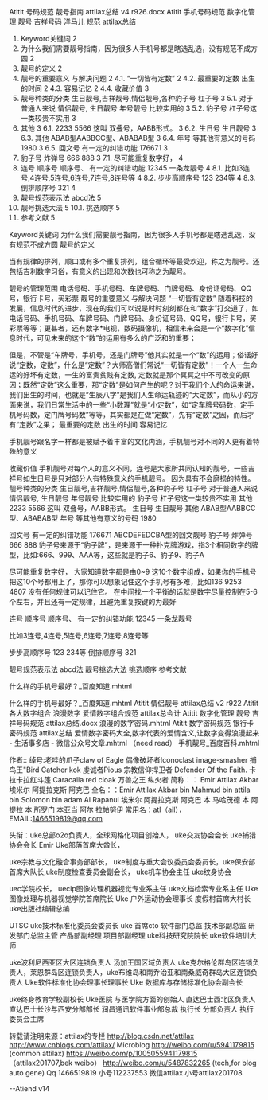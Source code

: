 Atitit   号码规范  靓号指南   attilax总结 v4 r926.docx
Atitit  手机号码规范 数字化管理  靓号  吉祥号码 洋马儿  规范 attilax总结 

1. Keyword关键词	2
2. 为什么我们需要靓号指南，因为很多人手机号都是瞎选乱选，没有规范不成方圆	2
3. 靓号的定义	2
4. 靓号的重要意义 与解决问题	2
4.1. “一切皆有定数”	2
4.2. 最重要的定数  出生的时间	2
4.3. 容易记忆	2
4.4. 收藏价值	3
5. 靓号种类的分类  生日靓号,吉祥靓号,情侣靓号,各种豹子号  杠子号	3
5.1. 对于普通人来说  情侣靓号, 生日靓号 年号靓号 比较实用的	3
5.2. 豹子号 杠子号这一类较贵不实用	3
6. 其他	3
6.1. 2233 5566 这叫 双叠号，AABB形式。	3
6.2. 生日号 生日靓号	3
6.3. 其他 ABAB型AABBCC型、ABABAB型	3
6.4. 年号 等其他有意义的号码 1980	3
6.5. 回文号  有一定的纠错功能  176671	3
7. 豹子号 炸弹号  666  888	3
7.1. 尽可能重复数字好，	4
8. 连号 顺序号  顺序号、 有一定的纠错功能 12345  一条龙靓号	4
8.1. 比如3连号,4连号,5连号,6连号,7连号,8连号等	4
8.2. 步步高顺序号 123  234等	4
8.3. 倒排顺序号  321	4
9. 靓号规范表示法 abcd法	5
10. 靓号挑选大法	5
10.1. 挑选顺序	5
11. 参考文献	5

Keyword关键词
为什么我们需要靓号指南，因为很多人手机号都是瞎选乱选，没有规范不成方圆
靓号的定义

当有规律的排列，顺口或有多个重复排列，组合循环等最受欢迎，称之为靓号。还包括吉利数字习俗，有意义的出现和次数也可称之为靓号。

靓号的管理范围 电话号码、手机号码、车牌号码、门牌号码、身份证号码、QQ号，银行卡号，买彩票
靓号的重要意义 与解决问题
“一切皆有定数”
随着科技的发展，信息时代的进步，现在的我们可以说是时时刻刻都在和“数字”打交道了，如电话号码、手机号码、车牌号码、门牌号码、身份证号码、QQ号，银行卡号，买彩票等等；更甚者，还有数字*电视，数码摄像机，相信未来会是一个“数字化”信息时代，可见未来的这个“数”的运用有多么的广泛和的重要；

但是，不管是“车牌号，手机号，还是门牌号”他其实就是一个“数”的运用；俗话好说“定数，定数”，什么是“定数”？大师高僧们常说“一切皆有定数”！一个人一生命运的好坏有定数，一生的富贵贫贱有定数, 定数就是那个冥冥之中不可改变的原因；既然“定数”这么重要，那“定数”是如何产生的呢？对于我们个人的命运来说，我们出生的时间，也就是“生辰八字”是我们人生命运轨迹的“大定数”，而从小的方面来说，我们日常生活中的一些“小数理”就是“小定数”，如“定车牌号码数，定手机号码数，定门牌号码数”等等，其实都是在做“定数”，先有“定数”之因，而后才有“定数”之果；
最重要的定数  出生的时间
容易记忆

手机靓号跟名字一样都是被赋予着丰富的文化内涵，手机靓号对不同的人更有着特殊的意义

收藏价值
手机靓号对每个人的意义不同，连号是大家所共同认知的靓号，一些吉祥号如生日号是只对部分人有特殊意义的手机靓号。 因为具有不会磨损的特性。 
靓号种类的分类  生日靓号,吉祥靓号,情侣靓号,各种豹子号  杠子号
对于普通人来说  情侣靓号, 生日靓号 年号靓号 比较实用的
豹子号 杠子号这一类较贵不实用
其他
2233 5566 这叫 双叠号，AABB形式。
生日号 生日靓号
其他 ABAB型AABBCC型、ABABAB型
年号 等其他有意义的号码 1980

回文号  有一定的纠错功能  176671
ABCDEFEDCBA型的回文靓号
豹子号 炸弹号  666  888
豹子号来源于“豹子牌”，是来源于一种扑克牌游戏，指3个相同数字的牌型，比如:666、999、AAA等，这些就是豹子6、豹子9、豹子A

尽可能重复数字好，
大家知道数字都是由0~9 这10个数字组成，如果你的手机号把这10个号都用上了，那你可以想象记住这个手机号有多难，比如136 9253 4807 没有任何规律可以记住它。
在中间找一个平衡的话就是数字尽量控制在5-6个左右，并且还有一定规律，且避免重复按键的为最好


连号 顺序号  顺序号、 有一定的纠错功能 12345  一条龙靓号

比如3连号,4连号,5连号,6连号,7连号,8连号等

步步高顺序号 123  234等
倒排顺序号  321

靓号规范表示法 abcd法
靓号挑选大法
挑选顺序 
参考文献

什么样的手机号最好？_百度知道.mhtml

什么样的手机号最好？_百度知道.mhtml
Atitit  情侣靓号 attilax总结 v2 r922
Atitit 各大数字组合 浪漫数字 爱情数字组合规范 attilax总会计
Atitit 数字化管理  靓号  吉祥号码规范 attilax总结.docx
浪漫的数字密码.mhtml
Atitit 数字密码规范 银行卡密码规范  attilax总结
爱情数字密码大全,数字代表的爱情含义,让数字变得浪漫起来 - 生活事多店 - 微信公众号文章.mhtml （need read）
手机靓号_百度百科.mhtml



作者:: 绰号:老哇的爪子claw of Eagle 偶像破坏者Iconoclast image-smasher
捕鸟王"Bird Catcher  kok  虔诚者Pious 宗教信仰捍卫者 Defender Of the Faith. 卡拉卡拉红斗篷 Caracalla red cloak 万兽之王  纵火者 
简称：： Emir Attilax Akbar 埃米尔 阿提拉克斯 阿克巴
全名：：Emir Attilax Akbar bin Mahmud bin  attila bin Solomon bin adam Al Rapanui 埃米尔 阿提拉克斯 阿克巴 本 马哈茂德 本 阿提拉 本 所罗门 本亚当  阿尔 拉帕努伊
常用名：atl（ail），  EMAIL:1466519819@qq.com


头衔：uke总部o2o负责人，全球网格化项目创始人，
uke交友协会会长  uke捕猎协会会长 Emir Uke部落首席大酋长，


uke宗教与文化融合事务部部长，  uke制度与重大会议委员会委员长，uke保安部首席大队长,uke制度检查委员会副会长， uke机车协会主任 uke纹身协会 

 uec学院校长， uecip图像处理机器视觉专业系主任   uke文档检索专业系主任
Uke图像处理与机器视觉学院首席院长
Uke 户外运动协会理事长  度假村首席大村长   uke出版社编辑总编


UTSC uke技术标准化委员会委员长 uke 首席cto   软件部门总监 技术部副总监  研发部门总监主管  产品部副经理 项目部副经理   uke科技研究院院长 uke软件培训大师

uke波利尼西亚区大区连锁负责人 汤加王国区域负责人 uke克尔格伦群岛区连锁负责人，莱恩群岛区连锁负责人，uke布维岛和南乔治亚和南桑威奇群岛大区连锁负责人 
 Uke软件标准化协会理事长理事长 Uke 数据库与存储标准化协会副会长 
 
uke终身教育学校副校长   Uke医院 与医学院方面的创始人
直达巴士西北区负责人   直达巴士长沙与西安分部部长
润昌通讯软件事业部总裁 执行长 分部负责人  执行委员会主席  

转载请注明来源：attilax的专栏  http://blog.csdn.net/attilax
http://www.cnblogs.com/attilax/
Microblog
http://weibo.com/u/5941179815   (common attilax)
https://weibo.com/p/1005055941179815  （attilax201707,bek weibo）
http://weibo.com/u/5487832265 (tech,for blog auto gene)
Qq 1466519819  小号112237553
 微信attilax  小号attilax201708



--Atiend  v14



